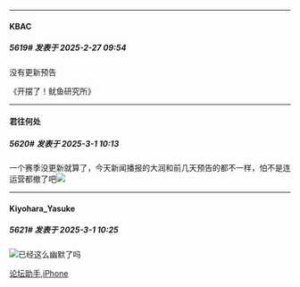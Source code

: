 ﻿
*****

####  KBAC  
##### 5619#       发表于 2025-2-27 09:54

没有更新预告

《开摆了！鱿鱼研究所》


*****

####  君往何处  
##### 5620#       发表于 2025-3-1 10:13

一个赛季没更新就算了，今天新闻播报的大润和前几天预告的都不一样，怕不是连运营都撤了吧<img src="https://static.saraba1st.com/image/smiley/face2017/013.png" referrerpolicy="no-referrer">


*****

####  Kiyohara_Yasuke  
##### 5621#       发表于 2025-3-1 10:25

<img src="https://static.saraba1st.com/image/smiley/face2017/049.png" referrerpolicy="no-referrer">已经这么幽默了吗

[论坛助手,iPhone](https://bbs.saraba1st.com/2b/forum.php?mod=viewthread&amp;tid=2029836)

